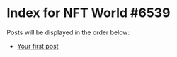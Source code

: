 # Index for NFT World #6539
Posts will be displayed in the order below:

- [Your first post](./001-first.md)

